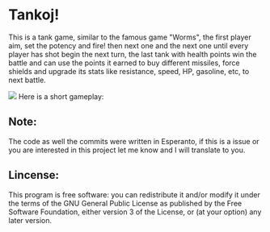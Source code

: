 # Tankoj!

This is a tank game, similar to the famous game "Worms", the first player aim, set the potency and fire! then next one and the next one until every player has shot begin the next turn, the last tank with health points win the battle and can use the points it earned to buy different missiles, force shields and upgrade its stats like resistance, speed, HP, gasoline, etc, to next battle.


[![](https://img.youtube.com/vi/C3QphZC7b80/hqdefault.jpg)](https://youtu.be/C3QphZC7b80)
Here is a short gameplay:

## Note:

The code as well the commits were written in Esperanto, if this is a issue or you are interested in this project let me know and I will translate to you.

## Lincense:

This program is free software: you can redistribute it and/or modify
    it under the terms of the GNU General Public License as published by
    the Free Software Foundation, either version 3 of the License, or
    (at your option) any later version.
